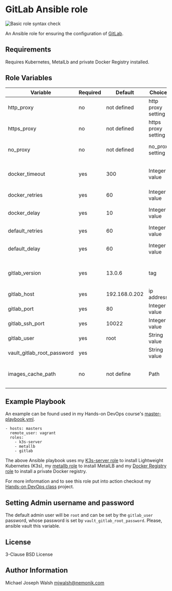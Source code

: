 # GitLab Ansible role

![Basic role syntax check](https://github.com/nemonik/gitlab-role/workflows/Basic%20role%20syntax%20check/badge.svg)

An Ansible role for ensuring the configuration of [GitLab](https://about.gitlab.com/).

## Requirements

Requires Kubernetes, MetalLb and private Docker Registry installed.

## Role Variables

| Variable                   | Required | Default               | Choices             | Comments                                                                                   |
|----------------------------|----------|-----------------------|---------------------|--------------------------------------------------------------------------------------------|
| http_proxy                 | no       | not defined           | http proxy setting  | patches registry image for http_proxy                                                      |
| https_proxy                | no       | not defined           | https proxy setting | patches registry image for https_proxy                                                     |
| no_proxy                   | no       | not defined           | no_proxy setting    | patches registry image for no_proxy                                                        |
| docker_timeout             | yes      | 300                   | Integer value       | number of seconds before docker pull timeout                                               |
| docker_retries             | yes      | 60                    | Integer value       | number of tries for docker pull                                                            |
| docker_delay               | yes      | 10                    | Integer value       | delay in seconds between pull retries                                                      |
| default_retries            | yes      | 60                    | Integer value       | default number of retries                                                                  |
| default_delay              | yes      | 60                    | Integer value       | default delay in seconds between retries                                                   |
| gitlab_version             | yes      | 13.0.6                | tag                 | the [sameersbn/gitlab image](https://hub.docker.com/r/sameersbn/gitlab/tags) tag to deploy |
| gitlab_host                | yes      | 192.168.0.202         | ip address          | the ip address to expose as                                                                |
| gitlab_port                | yes      | 80                    | Integer value       | the port to listen on for http                                                             |
| gitlab_ssh_port            | yes      | 10022                 | Integer value       | the port to listen on for ssh                                                              |
| gitlab_user                | yes      | root                  | String value        | the admin user                                                                             | 
| vault_gitlab_root_password | yes      |                       | String value        | the admin password                                                                         |           
| images_cache_path          | no       | not define            | Path                | Path to folder used to cache saved Docker images                                           |

## Example Playbook

An example can be found used in my Hands-on DevOps course's [master-playbook.yml](https://github.com/nemonik/hands-on-DevOps/blob/master/ansible/master-playbook.yml).

```
- hosts: masters
  remote_user: vagrant
  roles:
    - k3s-server
    - metallb
    - gitlab
```

The above Ansible playbook uses my [K3s-server role](https://github.com/nemonik/k3s-server-role) to install Lightweight Kubernetes (K3s), my [metallb role](https://github.com/nemonik/metallb-role) to install MetalLB and my [Docker Registry role](https://github.com/nemonik/docker-registry-role) to install a private Docker registry.

For more information and to see this role put into action checkout my [Hands-on DevOps class](https://github.com/nemonik/hands-on-DevOps) project.

## Setting Admin username and password

The default admin user will be `root` and can be set by the `gitlab_user` password, whose password is set by `vault_gitlab_root_password`.  Please, ansible vault this variable.

## License

3-Clause BSD License

## Author Information

Michael Joseph Walsh <mjwalsh@nemonik.com>
